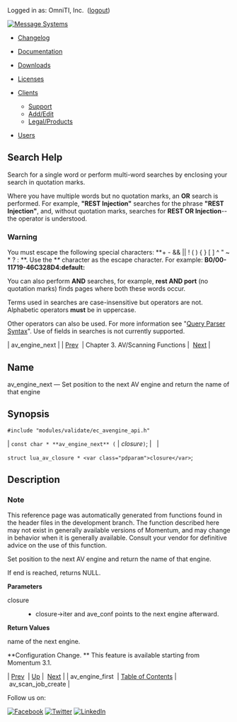 Logged in as: OmniTI, Inc.  ([logout](https://support.messagesystems.com/logout.php))

[![Message Systems](https://support.messagesystems.com/images/ms-white205.png)](https://support.messagesystems.com/start.php) 

*   [Changelog](https://support.messagesystems.com/start.php?show=changelog)
*   [Documentation](https://support.messagesystems.com/docs/)
*   [Downloads](https://support.messagesystems.com/start.php)

*   [Licenses](https://support.messagesystems.com/license_summary.php)
*   <a href="">Clients</a>
    *   [Support](https://support.messagesystems.com/cs.php)
    *   [Add/Edit](https://support.messagesystems.com/edit_client.php)
    *   [Legal/Products](https://support.messagesystems.com/edit_products.php)
*   [Users](https://support.messagesystems.com/edit_customer.php)

## Search Help

Search for a single word or perform multi-word searches by enclosing your search in quotation marks.

Where you have multiple words but no quotation marks, an **OR** search is performed. For example, **"REST Injection"** searches for the phrase **"REST Injection"**, and, without quotation marks, searches for **REST OR Injection**--the operator is understood.

### Warning

You must escape the following special characters: **+ - && || ! ( ) { } [ ] ^ " ~ * ? : \**. Use the **\** character as the escape character. For example: **B0/00-11719-46C328D4\:default\:**

You can also perform **AND** searches, for example, **rest AND port** (no quotation marks) finds pages where both these words occur.

Terms used in searches are case-insensitive but operators are not. Alphabetic operators **must** be in uppercase.

Other operators can also be used. For more information see "[Query Parser Syntax](https://lucene.apache.org/core/old_versioned_docs/versions/3_0_0/queryparsersyntax.html)". Use of fields in searches is not currently supported.

| av_engine_next |
| [Prev](apis.av_engine_first.php)  | Chapter 3. AV/Scanning Functions |  [Next](apis.av_scan_job_create.php) |

<a name="apis.av_engine_next"></a>
## Name

av_engine_next — Set position to the next AV engine and return the name of that engine

## Synopsis

`#include "modules/validate/ec_avengine_api.h"`

| `const char * **av_engine_next** (` | <var class="pdparam">closure</var>`)`; |   |

`struct lua_av_closure * <var class="pdparam">closure</var>`;<a name="idp19451296"></a>
## Description

### Note

This reference page was automatically generated from functions found in the header files in the development branch. The function described here may not exist in generally available versions of Momentum, and may change in behavior when it is generally available. Consult your vendor for definitive advice on the use of this function.

Set position to the next AV engine and return the name of that engine.

If end is reached, returns NULL.

**Parameters**

<dl class="variablelist">

<dt>closure</dt>

<dd>

- closure->iter and ave_conf points to the next engine afterward.

</dd>

</dl>

**Return Values**

name of the next engine.

**Configuration Change. ** This feature is available starting from Momentum 3.1.

| [Prev](apis.av_engine_first.php)  | [Up](antivirus.php) |  [Next](apis.av_scan_job_create.php) |
| av_engine_first  | [Table of Contents](index.php) |  av_scan_job_create |

Follow us on:

[![Facebook](https://support.messagesystems.com/images/icon-facebook.png)](http://www.facebook.com/messagesystems) [![Twitter](https://support.messagesystems.com/images/icon-twitter.png)](http://twitter.com/#!/MessageSystems) [![LinkedIn](https://support.messagesystems.com/images/icon-linkedin.png)](http://www.linkedin.com/company/message-systems)
